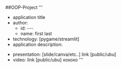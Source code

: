 ##OOP-Project
'''
- application title
- author: 
  * id: ---
  * name: first last
- technology: [pygame/streamlit]
- application description:

* presentation: [slide/canva/etc..] link [public/ubu]
* video: link [public/ubu]
 xoxoxo
'''
